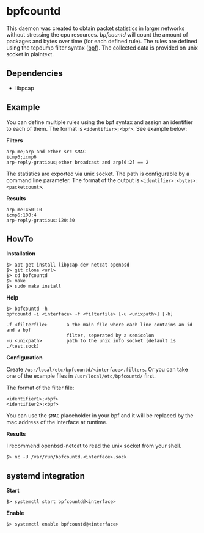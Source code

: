 # bpfcountd

This daemon was created to obtain packet statistics in larger networks
without stressing the cpu resources. *bpfcountd* will count the amount of
packages and bytes over time (for each defined rule).  The rules are defined
using the tcpdump filter syntax ([bpf](https://en.wikipedia.org/wiki/Berkeley_Packet_Filter)).
The collected data is provided on unix socket in plaintext.


## Dependencies

* libpcap


## Example

You can define multiple rules using the bpf syntax and assign an
identifier to each of them. The format is ```<identifier>;<bpf>```.
See example below:

**Filters**

```
arp-me;arp and ether src $MAC
icmp6;icmp6
arp-reply-gratious;ether broadcast and arp[6:2] == 2
```

The statistics are exported via unix socket. The path is configurable by a
command line parameter. The format of the output is ```<identifier>:<bytes>:<packetcount>```.

**Results**

```
arp-me:450:10
icmp6:100:4
arp-reply-gratious:120:30
```


## HowTo

**Installation**

``` shell
$> apt-get install libpcap-dev netcat-openbsd
$> git clone <url>
$> cd bpfcountd
$> make
$> sudo make install
```

**Help**

``` shell
$> bpfcountd -h
bpfcountd -i <interface> -f <filterfile> [-u <unixpath>] [-h]

-f <filterfile>       a the main file where each line contains an id and a bpf
                      filter, seperated by a semicolon
-u <unixpath>         path to the unix info socket (default is ./test.sock)
```


**Configuration**

Create ```/usr/local/etc/bpfcountd/<interface>.filters```. Or you can take
one of the example files in ```/usr/local/etc/bpfcountd/``` first.

The format of the filter file:
```
<identifier1>;<bpf>
<identifier2>;<bpf>
```

You can use the ```$MAC``` placeholder in your bpf and it will be
replaced by the mac address of the interface at runtime.

**Results**

I recommend openbsd-netcat to read the unix socket from your shell.

``` shell
$> nc -U /var/run/bpfcountd.<interface>.sock
```

## systemd integration

**Start**

``` shell
$> systemctl start bpfcountd@<interface>
```

**Enable**

``` shell
$> systemctl enable bpfcountd@<interface>
```
